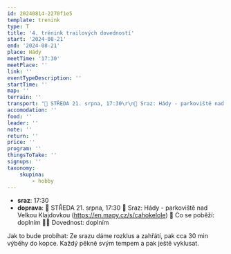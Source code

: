 ```yaml
---
id: 20240814-2270f1e5
template: trenink
type: T
title: '4. trénink trailových dovedností'
start: '2024-08-21'
end: '2024-08-21'
place: Hády
meetTime: '17:30'
meetPlace: ''
link: ''
eventTypeDescription: ''
startTime: ''
map: ''
terrain: ''
transport: "📆 STŘEDA 21. srpna, 17:30\r\n📍 Sraz: Hády - parkoviště nad Velkou Klajdovkou (https://en.mapy.cz/s/cahokelole)\r\n👟 Co se poběží: doplním\r\n💪🏼 Dovednost: doplním\r\n\r\nJak to bude probíhat:\r\nZe srazu dáme rozklus a zahřátí, pak cca 30 min výběhy do kopce. Každý pěkně svým tempem a pak ještě vyklusat."
accomodation: ''
food: ''
leader: ''
note: ''
return: ''
price: ''
program: ''
thingsToTake: ''
signups: ''
taxonomy:
    skupina:
        - hobby
---
```


* **sraz**: 17:30
* **doprava**: 📆 STŘEDA 21. srpna, 17:30
📍 Sraz: Hády - parkoviště nad Velkou Klajdovkou (https://en.mapy.cz/s/cahokelole)
👟 Co se poběží: doplním
💪🏼 Dovednost: doplním

Jak to bude probíhat:
Ze srazu dáme rozklus a zahřátí, pak cca 30 min výběhy do kopce. Každý pěkně svým tempem a pak ještě vyklusat.
